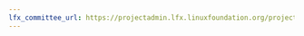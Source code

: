 ```yaml
---
lfx_committee_url: https://projectadmin.lfx.linuxfoundation.org/project/a09410000182dD2AAI/collaboration/committees/ebe79e6f-0d31-4ddd-a9b3-6c0fdd974133
---
```


<style>
.company, .role {
    font-size: smaller;
}
.title {
    display: none !important;
}
</style>
